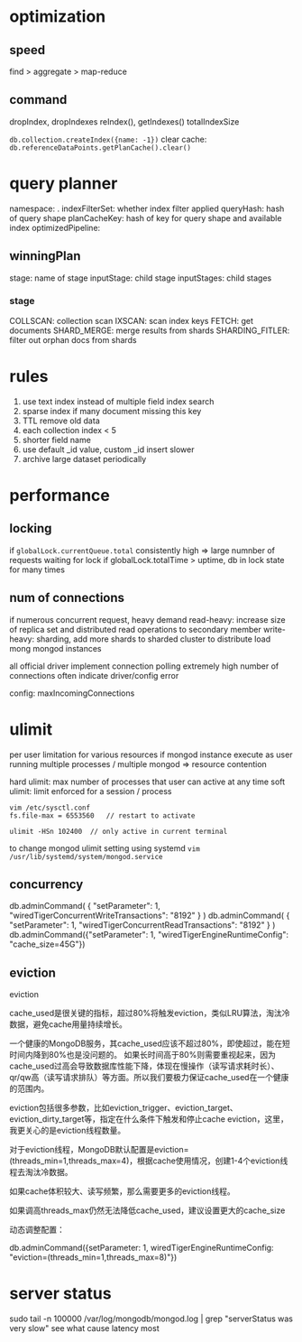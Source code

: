 # optimization
## speed
find > aggregate > map-reduce

## command
dropIndex, dropIndexes
reIndex(), getIndexes()
totalIndexSize

`db.collection.createIndex({name: -1})`
clear cache: `db.referenceDataPoints.getPlanCache().clear()`


# query planner
namespace: <db>.<collection>
indexFilterSet: whether index filter applied
queryHash: hash of query shape
planCacheKey: hash of key for query shape and available index
optimizedPipeline: 

## winningPlan
stage: name of stage
inputStage: child stage
inputStages: child stages

### stage
COLLSCAN: collection scan
IXSCAN: scan index keys
FETCH: get documents
SHARD_MERGE: merge results from shards
SHARDING_FITLER: filter out orphan docs from shards

# rules
1. use text index instead of multiple field index search
2. sparse index if many document missing this key
3. TTL remove old data
4. each collection index < 5
5. shorter field name
6. use default _id value, custom _id insert slower
7. archive large dataset periodically


# performance
## locking
if `globalLock.currentQueue.total` consistently high => large numnber of requests waiting for lock
if globalLock.totalTime > uptime, db in lock state for many times

## num of connections
if numerous concurrent request, heavy demand
read-heavy: increase size of replica set and distributed read operations to secondary member
write-heavy: sharding, add more shards to sharded cluster to distribute load mong mongod instances

all official driver implement connection polling
extremely high number of connections often indicate driver/config error

config: maxIncomingConnections


# ulimit
per user limitation for various resources
if mongod instance execute as user running multiple processes / multiple mongod => resource contention 

hard ulimit: max number of processes that user can active at any time
soft ulimit: limit enforced for a session / process

```
vim /etc/sysctl.conf
fs.file-max = 6553560   // restart to activate

ulimit -HSn 102400  // only active in current terminal
```
to change mongod ulimit setting using systemd
`vim /usr/lib/systemd/system/mongod.service`

## concurrency
db.adminCommand( { "setParameter": 1, "wiredTigerConcurrentWriteTransactions": "8192" } )
db.adminCommand( { "setParameter": 1, "wiredTigerConcurrentReadTransactions": "8192" } )
db.adminCommand({"setParameter": 1, "wiredTigerEngineRuntimeConfig": "cache_size=45G"})


## eviction
eviction

cache_used是很关键的指标，超过80%将触发eviction，类似LRU算法，淘汰冷数据，避免cache用量持续增长。

一个健康的MongoDB服务，其cache_used应该不超过80%，即使超过，能在短时间内降到80%也是没问题的。
如果长时间高于80%则需要重视起来，因为cache_used过高会导致数据库性能下降，体现在慢操作（读写请求耗时长）、qr/qw高（读写请求排队）等方面。所以我们要极力保证cache_used在一个健康的范围内。

eviction包括很多参数，比如eviction_trigger、eviction_target、eviction_dirty_target等，指定在什么条件下触发和停止cache eviction，这里，我更关心的是eviction线程数量。

对于eviction线程，MongoDB默认配置是eviction=(threads_min=1,threads_max=4)，根据cache使用情况，创建1-4个eviction线程去淘汰冷数据。

如果cache体积较大、读写频繁，那么需要更多的eviction线程。

如果调高threads_max仍然无法降低cache_used，建议设置更大的cache_size

动态调整配置：

  db.adminCommand({setParameter: 1, wiredTigerEngineRuntimeConfig: "eviction=(threads_min=1,threads_max=8)"})


# server status
sudo tail -n 100000  /var/log/mongodb/mongod.log | grep "serverStatus was very slow"
see what cause latency most













